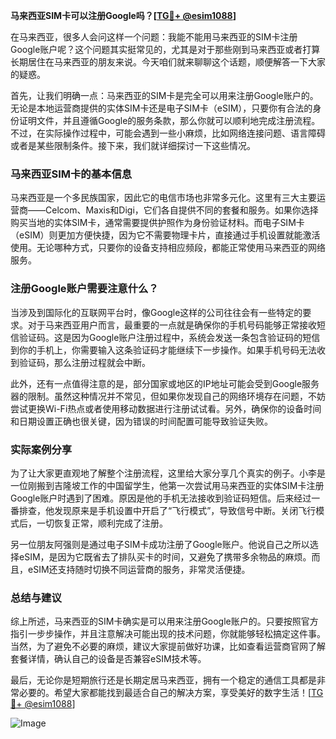 **马来西亚SIM卡可以注册Google吗？[[TG💪+ @esim1088](https://t.me/s/esim1088)]**

在马来西亚，很多人会问这样一个问题：我能不能用马来西亚的SIM卡注册Google账户呢？这个问题其实挺常见的，尤其是对于那些刚到马来西亚或者打算长期居住在马来西亚的朋友来说。今天咱们就来聊聊这个话题，顺便解答一下大家的疑惑。

首先，让我们明确一点：马来西亚的SIM卡是完全可以用来注册Google账户的。无论是本地运营商提供的实体SIM卡还是电子SIM卡（eSIM），只要你有合法的身份证明文件，并且遵循Google的服务条款，那么你就可以顺利地完成注册流程。不过，在实际操作过程中，可能会遇到一些小麻烦，比如网络连接问题、语言障碍或者是某些限制条件。接下来，我们就详细探讨一下这些情况。

### 马来西亚SIM卡的基本信息

马来西亚是一个多民族国家，因此它的电信市场也非常多元化。这里有三大主要运营商——Celcom、Maxis和Digi，它们各自提供不同的套餐和服务。如果你选择购买当地的实体SIM卡，通常需要提供护照作为身份验证材料。而电子SIM卡（eSIM）则更加方便快捷，因为它不需要物理卡片，直接通过手机设置就能激活使用。无论哪种方式，只要你的设备支持相应频段，都能正常使用马来西亚的网络服务。

### 注册Google账户需要注意什么？

当涉及到国际化的互联网平台时，像Google这样的公司往往会有一些特定的要求。对于马来西亚用户而言，最重要的一点就是确保你的手机号码能够正常接收短信验证码。这是因为Google账户注册过程中，系统会发送一条包含验证码的短信到你的手机上，你需要输入这条验证码才能继续下一步操作。如果手机号码无法收到验证码，那么注册过程就会中断。

此外，还有一点值得注意的是，部分国家或地区的IP地址可能会受到Google服务器的限制。虽然这种情况并不常见，但如果你发现自己的网络环境存在问题，不妨尝试更换Wi-Fi热点或者使用移动数据进行注册试试看。另外，确保你的设备时间和日期设置正确也很关键，因为错误的时间配置可能导致验证失败。

### 实际案例分享

为了让大家更直观地了解整个注册流程，这里给大家分享几个真实的例子。小李是一位刚搬到吉隆坡工作的中国留学生，他第一次尝试用马来西亚的实体SIM卡注册Google账户时遇到了困难。原因是他的手机无法接收到验证码短信。后来经过一番排查，他发现原来是手机设置中开启了“飞行模式”，导致信号中断。关闭飞行模式后，一切恢复正常，顺利完成了注册。

另一位朋友阿强则是通过电子SIM卡成功注册了Google账户。他说自己之所以选择eSIM，是因为它既省去了排队买卡的时间，又避免了携带多余物品的麻烦。而且，eSIM还支持随时切换不同运营商的服务，非常灵活便捷。

### 总结与建议

综上所述，马来西亚的SIM卡确实是可以用来注册Google账户的。只要按照官方指引一步步操作，并且注意解决可能出现的技术问题，你就能够轻松搞定这件事。当然，为了避免不必要的麻烦，建议大家提前做好功课，比如查看运营商官网了解套餐详情，确认自己的设备是否兼容eSIM技术等。

最后，无论你是短期旅行还是长期定居马来西亚，拥有一个稳定的通信工具都是非常必要的。希望大家都能找到最适合自己的解决方案，享受美好的数字生活！[[TG💪+ @esim1088](https://t.me/s/esim1088)]

![Image](https://i.postimg.cc/4NQfJmqS/Snipaste-2025-05-13-00-14-12.png)